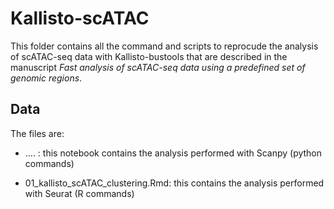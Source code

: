 # Kallisto-scATAC

This folder contains all the command and scripts to reprocude the analysis of scATAC-seq data with Kallisto-bustools that are described in the manuscript *Fast analysis of scATAC-seq data using a predefined set of genomic regions*.

## Data

The files are:

* .... : this notebook contains the analysis performed with Scanpy (python commands)

* 01_kallisto_scATAC_clustering.Rmd: this contains the analysis performed with Seurat (R commands)

